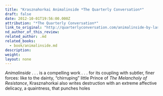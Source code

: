 ```yaml
---
title: "Krasznahorkai Animalinside *The Quarterly Conversation*"
draft: false
date: 2012-10-01T19:56:00.000Z
attribution: "*The Quarterly Conversation*"
link_to_original: "http://quarterlyconversation.com/animalinside-by-laszlo-krasznahorkai-and-max-neumann"
nd_author_of_this_review:
related_author: .md
related_books:
  - book/animalinside.md
description:
weight:
layout: none
---
```

*Animalinside* . . . is a compelling work . . . for its coupling with subtler, finer forces: like to the dainty, “chirruping” little Prince of *The Melancholy of Resistance*, Krasznahorkai also writes destruction with an extreme affective delicacy, a quaintness, that punches holes

